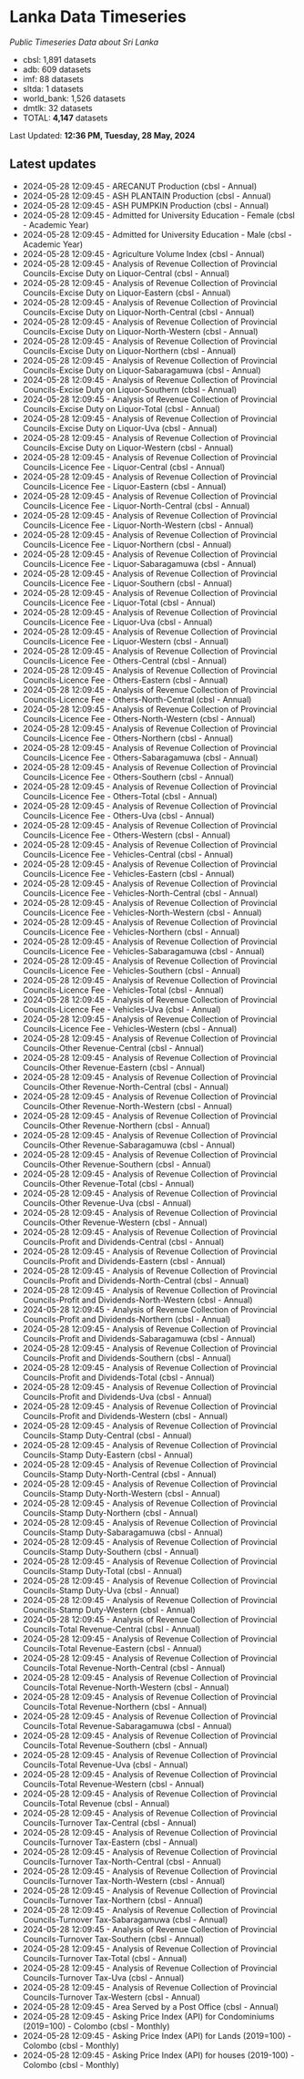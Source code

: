 # Lanka Data Timeseries
*Public Timeseries Data about Sri Lanka*

* cbsl: 1,891 datasets
* adb: 609 datasets
* imf: 88 datasets
* sltda: 1 datasets
* world_bank: 1,526 datasets
* dmtlk: 32 datasets
* TOTAL: **4,147** datasets

Last Updated: **12:36 PM, Tuesday, 28 May, 2024**

## Latest updates

* 2024-05-28 12:09:45 - ARECANUT Production (cbsl - Annual)
* 2024-05-28 12:09:45 - ASH PLANTAIN Production (cbsl - Annual)
* 2024-05-28 12:09:45 - ASH PUMPKIN Production (cbsl - Annual)
* 2024-05-28 12:09:45 - Admitted for University Education - Female (cbsl - Academic Year)
* 2024-05-28 12:09:45 - Admitted for University Education - Male (cbsl - Academic Year)
* 2024-05-28 12:09:45 - Agriculture Volume Index (cbsl - Annual)
* 2024-05-28 12:09:45 - Analysis of Revenue Collection of Provincial Councils-Excise Duty on Liquor-Central (cbsl - Annual)
* 2024-05-28 12:09:45 - Analysis of Revenue Collection of Provincial Councils-Excise Duty on Liquor-Eastern (cbsl - Annual)
* 2024-05-28 12:09:45 - Analysis of Revenue Collection of Provincial Councils-Excise Duty on Liquor-North-Central (cbsl - Annual)
* 2024-05-28 12:09:45 - Analysis of Revenue Collection of Provincial Councils-Excise Duty on Liquor-North-Western (cbsl - Annual)
* 2024-05-28 12:09:45 - Analysis of Revenue Collection of Provincial Councils-Excise Duty on Liquor-Northern (cbsl - Annual)
* 2024-05-28 12:09:45 - Analysis of Revenue Collection of Provincial Councils-Excise Duty on Liquor-Sabaragamuwa (cbsl - Annual)
* 2024-05-28 12:09:45 - Analysis of Revenue Collection of Provincial Councils-Excise Duty on Liquor-Southern (cbsl - Annual)
* 2024-05-28 12:09:45 - Analysis of Revenue Collection of Provincial Councils-Excise Duty on Liquor-Total (cbsl - Annual)
* 2024-05-28 12:09:45 - Analysis of Revenue Collection of Provincial Councils-Excise Duty on Liquor-Uva (cbsl - Annual)
* 2024-05-28 12:09:45 - Analysis of Revenue Collection of Provincial Councils-Excise Duty on Liquor-Western (cbsl - Annual)
* 2024-05-28 12:09:45 - Analysis of Revenue Collection of Provincial Councils-Licence Fee - Liquor-Central (cbsl - Annual)
* 2024-05-28 12:09:45 - Analysis of Revenue Collection of Provincial Councils-Licence Fee - Liquor-Eastern (cbsl - Annual)
* 2024-05-28 12:09:45 - Analysis of Revenue Collection of Provincial Councils-Licence Fee - Liquor-North-Central (cbsl - Annual)
* 2024-05-28 12:09:45 - Analysis of Revenue Collection of Provincial Councils-Licence Fee - Liquor-North-Western (cbsl - Annual)
* 2024-05-28 12:09:45 - Analysis of Revenue Collection of Provincial Councils-Licence Fee - Liquor-Northern (cbsl - Annual)
* 2024-05-28 12:09:45 - Analysis of Revenue Collection of Provincial Councils-Licence Fee - Liquor-Sabaragamuwa (cbsl - Annual)
* 2024-05-28 12:09:45 - Analysis of Revenue Collection of Provincial Councils-Licence Fee - Liquor-Southern (cbsl - Annual)
* 2024-05-28 12:09:45 - Analysis of Revenue Collection of Provincial Councils-Licence Fee - Liquor-Total (cbsl - Annual)
* 2024-05-28 12:09:45 - Analysis of Revenue Collection of Provincial Councils-Licence Fee - Liquor-Uva (cbsl - Annual)
* 2024-05-28 12:09:45 - Analysis of Revenue Collection of Provincial Councils-Licence Fee - Liquor-Western (cbsl - Annual)
* 2024-05-28 12:09:45 - Analysis of Revenue Collection of Provincial Councils-Licence Fee - Others-Central (cbsl - Annual)
* 2024-05-28 12:09:45 - Analysis of Revenue Collection of Provincial Councils-Licence Fee - Others-Eastern (cbsl - Annual)
* 2024-05-28 12:09:45 - Analysis of Revenue Collection of Provincial Councils-Licence Fee - Others-North-Central (cbsl - Annual)
* 2024-05-28 12:09:45 - Analysis of Revenue Collection of Provincial Councils-Licence Fee - Others-North-Western (cbsl - Annual)
* 2024-05-28 12:09:45 - Analysis of Revenue Collection of Provincial Councils-Licence Fee - Others-Northern (cbsl - Annual)
* 2024-05-28 12:09:45 - Analysis of Revenue Collection of Provincial Councils-Licence Fee - Others-Sabaragamuwa (cbsl - Annual)
* 2024-05-28 12:09:45 - Analysis of Revenue Collection of Provincial Councils-Licence Fee - Others-Southern (cbsl - Annual)
* 2024-05-28 12:09:45 - Analysis of Revenue Collection of Provincial Councils-Licence Fee - Others-Total (cbsl - Annual)
* 2024-05-28 12:09:45 - Analysis of Revenue Collection of Provincial Councils-Licence Fee - Others-Uva (cbsl - Annual)
* 2024-05-28 12:09:45 - Analysis of Revenue Collection of Provincial Councils-Licence Fee - Others-Western (cbsl - Annual)
* 2024-05-28 12:09:45 - Analysis of Revenue Collection of Provincial Councils-Licence Fee - Vehicles-Central (cbsl - Annual)
* 2024-05-28 12:09:45 - Analysis of Revenue Collection of Provincial Councils-Licence Fee - Vehicles-Eastern (cbsl - Annual)
* 2024-05-28 12:09:45 - Analysis of Revenue Collection of Provincial Councils-Licence Fee - Vehicles-North-Central (cbsl - Annual)
* 2024-05-28 12:09:45 - Analysis of Revenue Collection of Provincial Councils-Licence Fee - Vehicles-North-Western (cbsl - Annual)
* 2024-05-28 12:09:45 - Analysis of Revenue Collection of Provincial Councils-Licence Fee - Vehicles-Northern (cbsl - Annual)
* 2024-05-28 12:09:45 - Analysis of Revenue Collection of Provincial Councils-Licence Fee - Vehicles-Sabaragamuwa (cbsl - Annual)
* 2024-05-28 12:09:45 - Analysis of Revenue Collection of Provincial Councils-Licence Fee - Vehicles-Southern (cbsl - Annual)
* 2024-05-28 12:09:45 - Analysis of Revenue Collection of Provincial Councils-Licence Fee - Vehicles-Total (cbsl - Annual)
* 2024-05-28 12:09:45 - Analysis of Revenue Collection of Provincial Councils-Licence Fee - Vehicles-Uva (cbsl - Annual)
* 2024-05-28 12:09:45 - Analysis of Revenue Collection of Provincial Councils-Licence Fee - Vehicles-Western (cbsl - Annual)
* 2024-05-28 12:09:45 - Analysis of Revenue Collection of Provincial Councils-Other Revenue-Central (cbsl - Annual)
* 2024-05-28 12:09:45 - Analysis of Revenue Collection of Provincial Councils-Other Revenue-Eastern (cbsl - Annual)
* 2024-05-28 12:09:45 - Analysis of Revenue Collection of Provincial Councils-Other Revenue-North-Central (cbsl - Annual)
* 2024-05-28 12:09:45 - Analysis of Revenue Collection of Provincial Councils-Other Revenue-North-Western (cbsl - Annual)
* 2024-05-28 12:09:45 - Analysis of Revenue Collection of Provincial Councils-Other Revenue-Northern (cbsl - Annual)
* 2024-05-28 12:09:45 - Analysis of Revenue Collection of Provincial Councils-Other Revenue-Sabaragamuwa (cbsl - Annual)
* 2024-05-28 12:09:45 - Analysis of Revenue Collection of Provincial Councils-Other Revenue-Southern (cbsl - Annual)
* 2024-05-28 12:09:45 - Analysis of Revenue Collection of Provincial Councils-Other Revenue-Total (cbsl - Annual)
* 2024-05-28 12:09:45 - Analysis of Revenue Collection of Provincial Councils-Other Revenue-Uva (cbsl - Annual)
* 2024-05-28 12:09:45 - Analysis of Revenue Collection of Provincial Councils-Other Revenue-Western (cbsl - Annual)
* 2024-05-28 12:09:45 - Analysis of Revenue Collection of Provincial Councils-Profit and Dividends-Central (cbsl - Annual)
* 2024-05-28 12:09:45 - Analysis of Revenue Collection of Provincial Councils-Profit and Dividends-Eastern (cbsl - Annual)
* 2024-05-28 12:09:45 - Analysis of Revenue Collection of Provincial Councils-Profit and Dividends-North-Central (cbsl - Annual)
* 2024-05-28 12:09:45 - Analysis of Revenue Collection of Provincial Councils-Profit and Dividends-North-Western (cbsl - Annual)
* 2024-05-28 12:09:45 - Analysis of Revenue Collection of Provincial Councils-Profit and Dividends-Northern (cbsl - Annual)
* 2024-05-28 12:09:45 - Analysis of Revenue Collection of Provincial Councils-Profit and Dividends-Sabaragamuwa (cbsl - Annual)
* 2024-05-28 12:09:45 - Analysis of Revenue Collection of Provincial Councils-Profit and Dividends-Southern (cbsl - Annual)
* 2024-05-28 12:09:45 - Analysis of Revenue Collection of Provincial Councils-Profit and Dividends-Total (cbsl - Annual)
* 2024-05-28 12:09:45 - Analysis of Revenue Collection of Provincial Councils-Profit and Dividends-Uva (cbsl - Annual)
* 2024-05-28 12:09:45 - Analysis of Revenue Collection of Provincial Councils-Profit and Dividends-Western (cbsl - Annual)
* 2024-05-28 12:09:45 - Analysis of Revenue Collection of Provincial Councils-Stamp Duty-Central (cbsl - Annual)
* 2024-05-28 12:09:45 - Analysis of Revenue Collection of Provincial Councils-Stamp Duty-Eastern (cbsl - Annual)
* 2024-05-28 12:09:45 - Analysis of Revenue Collection of Provincial Councils-Stamp Duty-North-Central (cbsl - Annual)
* 2024-05-28 12:09:45 - Analysis of Revenue Collection of Provincial Councils-Stamp Duty-North-Western (cbsl - Annual)
* 2024-05-28 12:09:45 - Analysis of Revenue Collection of Provincial Councils-Stamp Duty-Northern (cbsl - Annual)
* 2024-05-28 12:09:45 - Analysis of Revenue Collection of Provincial Councils-Stamp Duty-Sabaragamuwa (cbsl - Annual)
* 2024-05-28 12:09:45 - Analysis of Revenue Collection of Provincial Councils-Stamp Duty-Southern (cbsl - Annual)
* 2024-05-28 12:09:45 - Analysis of Revenue Collection of Provincial Councils-Stamp Duty-Total (cbsl - Annual)
* 2024-05-28 12:09:45 - Analysis of Revenue Collection of Provincial Councils-Stamp Duty-Uva (cbsl - Annual)
* 2024-05-28 12:09:45 - Analysis of Revenue Collection of Provincial Councils-Stamp Duty-Western (cbsl - Annual)
* 2024-05-28 12:09:45 - Analysis of Revenue Collection of Provincial Councils-Total Revenue-Central (cbsl - Annual)
* 2024-05-28 12:09:45 - Analysis of Revenue Collection of Provincial Councils-Total Revenue-Eastern (cbsl - Annual)
* 2024-05-28 12:09:45 - Analysis of Revenue Collection of Provincial Councils-Total Revenue-North-Central (cbsl - Annual)
* 2024-05-28 12:09:45 - Analysis of Revenue Collection of Provincial Councils-Total Revenue-North-Western (cbsl - Annual)
* 2024-05-28 12:09:45 - Analysis of Revenue Collection of Provincial Councils-Total Revenue-Northern (cbsl - Annual)
* 2024-05-28 12:09:45 - Analysis of Revenue Collection of Provincial Councils-Total Revenue-Sabaragamuwa (cbsl - Annual)
* 2024-05-28 12:09:45 - Analysis of Revenue Collection of Provincial Councils-Total Revenue-Southern (cbsl - Annual)
* 2024-05-28 12:09:45 - Analysis of Revenue Collection of Provincial Councils-Total Revenue-Uva (cbsl - Annual)
* 2024-05-28 12:09:45 - Analysis of Revenue Collection of Provincial Councils-Total Revenue-Western (cbsl - Annual)
* 2024-05-28 12:09:45 - Analysis of Revenue Collection of Provincial Councils-Total Revenue (cbsl - Annual)
* 2024-05-28 12:09:45 - Analysis of Revenue Collection of Provincial Councils-Turnover Tax-Central (cbsl - Annual)
* 2024-05-28 12:09:45 - Analysis of Revenue Collection of Provincial Councils-Turnover Tax-Eastern (cbsl - Annual)
* 2024-05-28 12:09:45 - Analysis of Revenue Collection of Provincial Councils-Turnover Tax-North-Central (cbsl - Annual)
* 2024-05-28 12:09:45 - Analysis of Revenue Collection of Provincial Councils-Turnover Tax-North-Western (cbsl - Annual)
* 2024-05-28 12:09:45 - Analysis of Revenue Collection of Provincial Councils-Turnover Tax-Northern (cbsl - Annual)
* 2024-05-28 12:09:45 - Analysis of Revenue Collection of Provincial Councils-Turnover Tax-Sabaragamuwa (cbsl - Annual)
* 2024-05-28 12:09:45 - Analysis of Revenue Collection of Provincial Councils-Turnover Tax-Southern (cbsl - Annual)
* 2024-05-28 12:09:45 - Analysis of Revenue Collection of Provincial Councils-Turnover Tax-Total (cbsl - Annual)
* 2024-05-28 12:09:45 - Analysis of Revenue Collection of Provincial Councils-Turnover Tax-Uva (cbsl - Annual)
* 2024-05-28 12:09:45 - Analysis of Revenue Collection of Provincial Councils-Turnover Tax-Western (cbsl - Annual)
* 2024-05-28 12:09:45 - Area Served by a Post Office (cbsl - Annual)
* 2024-05-28 12:09:45 - Asking Price Index (API) for Condominiums (2019=100) - Colombo (cbsl - Monthly)
* 2024-05-28 12:09:45 - Asking Price Index (API) for Lands (2019=100) - Colombo (cbsl - Monthly)
* 2024-05-28 12:09:45 - Asking Price Index (API) for houses (2019-100) - Colombo (cbsl - Monthly)